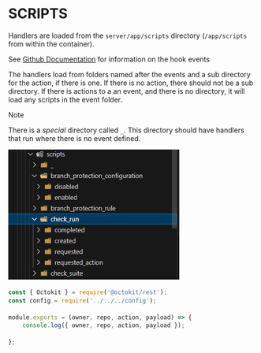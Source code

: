 # SCRIPTS

Handlers are loaded from the `server/app/scripts` directory (`/app/scripts` from within the container).

See [Github Documentation](https://docs.github.com/en/webhooks/webhook-events-and-payloads) for information on the hook events

The handlers load from folders named after the events and a sub directory for the action, if there is one. If there is no action, there should not be a sub directory. If there is actions to a an event, and there is no directory, it will load any scripts in the event folder.

> [!NOTE]
> There is a _special_ directory called `_`. This directory should have handlers that run where there is no event defined. 

![Scripts Directory](/docs/assets/image.png)

``` js
const { Octokit } = require('@octokit/rest');
const config = require('../../../config');

module.exports = (owner, repo, action, payload) => {
	console.log({ owner, repo, action, payload });

};
```
